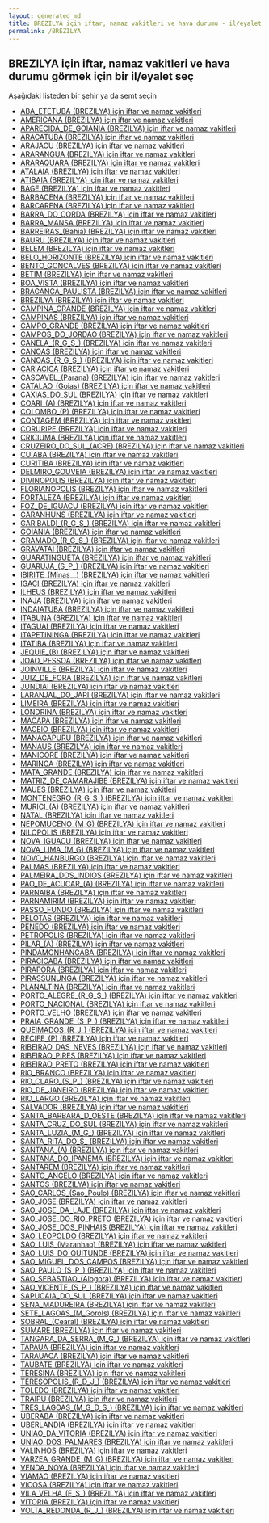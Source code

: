 ```yaml
---
layout: generated_md
title: BREZILYA için iftar, namaz vakitleri ve hava durumu - il/eyalet seç
permalink: /BREZILYA
---
```


## BREZILYA için iftar, namaz vakitleri ve hava durumu  görmek için bir il/eyalet seç

Aşağıdaki listeden bir şehir ya da semt seçin

* [ABA_ETETUBA (BREZILYA) için iftar ve namaz vakitleri](/BREZILYA/ABA_ETETUBA)
* [AMERICANA (BREZILYA) için iftar ve namaz vakitleri](/BREZILYA/AMERICANA)
* [APARECIDA_DE_GOIANIA (BREZILYA) için iftar ve namaz vakitleri](/BREZILYA/APARECIDA_DE_GOIANIA)
* [ARACATUBA (BREZILYA) için iftar ve namaz vakitleri](/BREZILYA/ARACATUBA)
* [ARAJACU (BREZILYA) için iftar ve namaz vakitleri](/BREZILYA/ARAJACU)
* [ARARANGUA (BREZILYA) için iftar ve namaz vakitleri](/BREZILYA/ARARANGUA)
* [ARARAQUARA (BREZILYA) için iftar ve namaz vakitleri](/BREZILYA/ARARAQUARA)
* [ATALAIA (BREZILYA) için iftar ve namaz vakitleri](/BREZILYA/ATALAIA)
* [ATIBAIA (BREZILYA) için iftar ve namaz vakitleri](/BREZILYA/ATIBAIA)
* [BAGE (BREZILYA) için iftar ve namaz vakitleri](/BREZILYA/BAGE)
* [BARBACENA (BREZILYA) için iftar ve namaz vakitleri](/BREZILYA/BARBACENA)
* [BARCARENA (BREZILYA) için iftar ve namaz vakitleri](/BREZILYA/BARCARENA)
* [BARRA_DO_CORDA (BREZILYA) için iftar ve namaz vakitleri](/BREZILYA/BARRA_DO_CORDA)
* [BARRA_MANSA (BREZILYA) için iftar ve namaz vakitleri](/BREZILYA/BARRA_MANSA)
* [BARREIRAS_(Bahia) (BREZILYA) için iftar ve namaz vakitleri](/BREZILYA/BARREIRAS_(Bahia))
* [BAURU (BREZILYA) için iftar ve namaz vakitleri](/BREZILYA/BAURU)
* [BELEM (BREZILYA) için iftar ve namaz vakitleri](/BREZILYA/BELEM)
* [BELO_HORIZONTE (BREZILYA) için iftar ve namaz vakitleri](/BREZILYA/BELO_HORIZONTE)
* [BENTO_GONCALVES (BREZILYA) için iftar ve namaz vakitleri](/BREZILYA/BENTO_GONCALVES)
* [BETIM (BREZILYA) için iftar ve namaz vakitleri](/BREZILYA/BETIM)
* [BOA_VISTA (BREZILYA) için iftar ve namaz vakitleri](/BREZILYA/BOA_VISTA)
* [BRAGANCA_PAULISTA (BREZILYA) için iftar ve namaz vakitleri](/BREZILYA/BRAGANCA_PAULISTA)
* [BREZILYA (BREZILYA) için iftar ve namaz vakitleri](/BREZILYA/BREZILYA)
* [CAMPINA_GRANDE (BREZILYA) için iftar ve namaz vakitleri](/BREZILYA/CAMPINA_GRANDE)
* [CAMPINAS (BREZILYA) için iftar ve namaz vakitleri](/BREZILYA/CAMPINAS)
* [CAMPO_GRANDE (BREZILYA) için iftar ve namaz vakitleri](/BREZILYA/CAMPO_GRANDE)
* [CAMPOS_DO_JORDAO (BREZILYA) için iftar ve namaz vakitleri](/BREZILYA/CAMPOS_DO_JORDAO)
* [CANELA_(R_G_S_) (BREZILYA) için iftar ve namaz vakitleri](/BREZILYA/CANELA_(R_G_S_))
* [CANOAS (BREZILYA) için iftar ve namaz vakitleri](/BREZILYA/CANOAS)
* [CANOAS_(R_G_S_) (BREZILYA) için iftar ve namaz vakitleri](/BREZILYA/CANOAS_(R_G_S_))
* [CARIACICA (BREZILYA) için iftar ve namaz vakitleri](/BREZILYA/CARIACICA)
* [CASCAVEL_(Parana) (BREZILYA) için iftar ve namaz vakitleri](/BREZILYA/CASCAVEL_(Parana))
* [CATALAO_(Goias) (BREZILYA) için iftar ve namaz vakitleri](/BREZILYA/CATALAO_(Goias))
* [CAXIAS_DO_SUL (BREZILYA) için iftar ve namaz vakitleri](/BREZILYA/CAXIAS_DO_SUL)
* [COARI_(A) (BREZILYA) için iftar ve namaz vakitleri](/BREZILYA/COARI_(A))
* [COLOMBO_(P) (BREZILYA) için iftar ve namaz vakitleri](/BREZILYA/COLOMBO_(P))
* [CONTAGEM (BREZILYA) için iftar ve namaz vakitleri](/BREZILYA/CONTAGEM)
* [CORURIPE (BREZILYA) için iftar ve namaz vakitleri](/BREZILYA/CORURIPE)
* [CRICIUMA (BREZILYA) için iftar ve namaz vakitleri](/BREZILYA/CRICIUMA)
* [CRUZEIRO_DO_SUL_(ACRE) (BREZILYA) için iftar ve namaz vakitleri](/BREZILYA/CRUZEIRO_DO_SUL_(ACRE))
* [CUIABA (BREZILYA) için iftar ve namaz vakitleri](/BREZILYA/CUIABA)
* [CURITIBA (BREZILYA) için iftar ve namaz vakitleri](/BREZILYA/CURITIBA)
* [DELMIRO_GOUVEIA (BREZILYA) için iftar ve namaz vakitleri](/BREZILYA/DELMIRO_GOUVEIA)
* [DIVINOPOLIS (BREZILYA) için iftar ve namaz vakitleri](/BREZILYA/DIVINOPOLIS)
* [FLORIANOPOLIS (BREZILYA) için iftar ve namaz vakitleri](/BREZILYA/FLORIANOPOLIS)
* [FORTALEZA (BREZILYA) için iftar ve namaz vakitleri](/BREZILYA/FORTALEZA)
* [FOZ_DE_IGUACU (BREZILYA) için iftar ve namaz vakitleri](/BREZILYA/FOZ_DE_IGUACU)
* [GARANHUNS (BREZILYA) için iftar ve namaz vakitleri](/BREZILYA/GARANHUNS)
* [GARIBALDI_(R_G_S_) (BREZILYA) için iftar ve namaz vakitleri](/BREZILYA/GARIBALDI_(R_G_S_))
* [GOIANIA (BREZILYA) için iftar ve namaz vakitleri](/BREZILYA/GOIANIA)
* [GRAMADO_(R_G_S_) (BREZILYA) için iftar ve namaz vakitleri](/BREZILYA/GRAMADO_(R_G_S_))
* [GRAVATAI (BREZILYA) için iftar ve namaz vakitleri](/BREZILYA/GRAVATAI)
* [GUARATINGUETA (BREZILYA) için iftar ve namaz vakitleri](/BREZILYA/GUARATINGUETA)
* [GUARUJA_(S_P_) (BREZILYA) için iftar ve namaz vakitleri](/BREZILYA/GUARUJA_(S_P_))
* [IBIRITE_(Minas__) (BREZILYA) için iftar ve namaz vakitleri](/BREZILYA/IBIRITE_(Minas__))
* [IGACI (BREZILYA) için iftar ve namaz vakitleri](/BREZILYA/IGACI)
* [ILHEUS (BREZILYA) için iftar ve namaz vakitleri](/BREZILYA/ILHEUS)
* [INAJA (BREZILYA) için iftar ve namaz vakitleri](/BREZILYA/INAJA)
* [INDAIATUBA (BREZILYA) için iftar ve namaz vakitleri](/BREZILYA/INDAIATUBA)
* [ITABUNA (BREZILYA) için iftar ve namaz vakitleri](/BREZILYA/ITABUNA)
* [ITAGUAI (BREZILYA) için iftar ve namaz vakitleri](/BREZILYA/ITAGUAI)
* [ITAPETININGA (BREZILYA) için iftar ve namaz vakitleri](/BREZILYA/ITAPETININGA)
* [ITATIBA (BREZILYA) için iftar ve namaz vakitleri](/BREZILYA/ITATIBA)
* [JEQUIE_(B) (BREZILYA) için iftar ve namaz vakitleri](/BREZILYA/JEQUIE_(B))
* [JOAO_PESSOA (BREZILYA) için iftar ve namaz vakitleri](/BREZILYA/JOAO_PESSOA)
* [JOINVILLE (BREZILYA) için iftar ve namaz vakitleri](/BREZILYA/JOINVILLE)
* [JUIZ_DE_FORA (BREZILYA) için iftar ve namaz vakitleri](/BREZILYA/JUIZ_DE_FORA)
* [JUNDIAI (BREZILYA) için iftar ve namaz vakitleri](/BREZILYA/JUNDIAI)
* [LARANJAL_DO_JARI (BREZILYA) için iftar ve namaz vakitleri](/BREZILYA/LARANJAL_DO_JARI)
* [LIMEIRA (BREZILYA) için iftar ve namaz vakitleri](/BREZILYA/LIMEIRA)
* [LONDRINA (BREZILYA) için iftar ve namaz vakitleri](/BREZILYA/LONDRINA)
* [MACAPA (BREZILYA) için iftar ve namaz vakitleri](/BREZILYA/MACAPA)
* [MACEIO (BREZILYA) için iftar ve namaz vakitleri](/BREZILYA/MACEIO)
* [MANACAPURU (BREZILYA) için iftar ve namaz vakitleri](/BREZILYA/MANACAPURU)
* [MANAUS (BREZILYA) için iftar ve namaz vakitleri](/BREZILYA/MANAUS)
* [MANICORE (BREZILYA) için iftar ve namaz vakitleri](/BREZILYA/MANICORE)
* [MARINGA (BREZILYA) için iftar ve namaz vakitleri](/BREZILYA/MARINGA)
* [MATA_GRANDE (BREZILYA) için iftar ve namaz vakitleri](/BREZILYA/MATA_GRANDE)
* [MATRIZ_DE_CAMARAJIBE (BREZILYA) için iftar ve namaz vakitleri](/BREZILYA/MATRIZ_DE_CAMARAJIBE)
* [MAUES (BREZILYA) için iftar ve namaz vakitleri](/BREZILYA/MAUES)
* [MONTENEGRO_(R_G_S_) (BREZILYA) için iftar ve namaz vakitleri](/BREZILYA/MONTENEGRO_(R_G_S_))
* [MURICI_(A) (BREZILYA) için iftar ve namaz vakitleri](/BREZILYA/MURICI_(A))
* [NATAL (BREZILYA) için iftar ve namaz vakitleri](/BREZILYA/NATAL)
* [NEPOMUCENO_(M_G) (BREZILYA) için iftar ve namaz vakitleri](/BREZILYA/NEPOMUCENO_(M_G))
* [NILOPOLIS (BREZILYA) için iftar ve namaz vakitleri](/BREZILYA/NILOPOLIS)
* [NOVA_IGUACU (BREZILYA) için iftar ve namaz vakitleri](/BREZILYA/NOVA_IGUACU)
* [NOVA_LIMA_(M_G) (BREZILYA) için iftar ve namaz vakitleri](/BREZILYA/NOVA_LIMA_(M_G))
* [NOVO_HANBURGO (BREZILYA) için iftar ve namaz vakitleri](/BREZILYA/NOVO_HANBURGO)
* [PALMAS (BREZILYA) için iftar ve namaz vakitleri](/BREZILYA/PALMAS)
* [PALMEIRA_DOS_INDIOS (BREZILYA) için iftar ve namaz vakitleri](/BREZILYA/PALMEIRA_DOS_INDIOS)
* [PAO_DE_ACUCAR_(A) (BREZILYA) için iftar ve namaz vakitleri](/BREZILYA/PAO_DE_ACUCAR_(A))
* [PARNAIBA (BREZILYA) için iftar ve namaz vakitleri](/BREZILYA/PARNAIBA)
* [PARNAMIRIM (BREZILYA) için iftar ve namaz vakitleri](/BREZILYA/PARNAMIRIM)
* [PASSO_FUNDO (BREZILYA) için iftar ve namaz vakitleri](/BREZILYA/PASSO_FUNDO)
* [PELOTAS (BREZILYA) için iftar ve namaz vakitleri](/BREZILYA/PELOTAS)
* [PENEDO (BREZILYA) için iftar ve namaz vakitleri](/BREZILYA/PENEDO)
* [PETROPOLIS (BREZILYA) için iftar ve namaz vakitleri](/BREZILYA/PETROPOLIS)
* [PILAR_(A) (BREZILYA) için iftar ve namaz vakitleri](/BREZILYA/PILAR_(A))
* [PINDAMONHANGABA (BREZILYA) için iftar ve namaz vakitleri](/BREZILYA/PINDAMONHANGABA)
* [PIRACICABA (BREZILYA) için iftar ve namaz vakitleri](/BREZILYA/PIRACICABA)
* [PIRAPORA (BREZILYA) için iftar ve namaz vakitleri](/BREZILYA/PIRAPORA)
* [PIRASSUNUNGA (BREZILYA) için iftar ve namaz vakitleri](/BREZILYA/PIRASSUNUNGA)
* [PLANALTINA (BREZILYA) için iftar ve namaz vakitleri](/BREZILYA/PLANALTINA)
* [PORTO_ALEGRE_(R_G_S_) (BREZILYA) için iftar ve namaz vakitleri](/BREZILYA/PORTO_ALEGRE_(R_G_S_))
* [PORTO_NACIONAL (BREZILYA) için iftar ve namaz vakitleri](/BREZILYA/PORTO_NACIONAL)
* [PORTO_VELHO (BREZILYA) için iftar ve namaz vakitleri](/BREZILYA/PORTO_VELHO)
* [PRAIA_GRANDE_(S_P_) (BREZILYA) için iftar ve namaz vakitleri](/BREZILYA/PRAIA_GRANDE_(S_P_))
* [QUEIMADOS_(R_J_) (BREZILYA) için iftar ve namaz vakitleri](/BREZILYA/QUEIMADOS_(R_J_))
* [RECIFE_(P) (BREZILYA) için iftar ve namaz vakitleri](/BREZILYA/RECIFE_(P))
* [RIBEIRAO_DAS_NEVES (BREZILYA) için iftar ve namaz vakitleri](/BREZILYA/RIBEIRAO_DAS_NEVES)
* [RIBEIRAO_PIRES (BREZILYA) için iftar ve namaz vakitleri](/BREZILYA/RIBEIRAO_PIRES)
* [RIBEIRAO_PRETO (BREZILYA) için iftar ve namaz vakitleri](/BREZILYA/RIBEIRAO_PRETO)
* [RIO_BRANCO (BREZILYA) için iftar ve namaz vakitleri](/BREZILYA/RIO_BRANCO)
* [RIO_CLARO_(S_P_) (BREZILYA) için iftar ve namaz vakitleri](/BREZILYA/RIO_CLARO_(S_P_))
* [RIO_DE_JANEIRO (BREZILYA) için iftar ve namaz vakitleri](/BREZILYA/RIO_DE_JANEIRO)
* [RIO_LARGO (BREZILYA) için iftar ve namaz vakitleri](/BREZILYA/RIO_LARGO)
* [SALVADOR (BREZILYA) için iftar ve namaz vakitleri](/BREZILYA/SALVADOR)
* [SANTA_BARBARA_D_OESTE (BREZILYA) için iftar ve namaz vakitleri](/BREZILYA/SANTA_BARBARA_D_OESTE)
* [SANTA_CRUZ_DO_SUL (BREZILYA) için iftar ve namaz vakitleri](/BREZILYA/SANTA_CRUZ_DO_SUL)
* [SANTA_LUZIA_(M_G_) (BREZILYA) için iftar ve namaz vakitleri](/BREZILYA/SANTA_LUZIA_(M_G_))
* [SANTA_RITA_DO_S_ (BREZILYA) için iftar ve namaz vakitleri](/BREZILYA/SANTA_RITA_DO_S_)
* [SANTANA_(A) (BREZILYA) için iftar ve namaz vakitleri](/BREZILYA/SANTANA_(A))
* [SANTANA_DO_IPANEMA (BREZILYA) için iftar ve namaz vakitleri](/BREZILYA/SANTANA_DO_IPANEMA)
* [SANTAREM (BREZILYA) için iftar ve namaz vakitleri](/BREZILYA/SANTAREM)
* [SANTO_ANGELO (BREZILYA) için iftar ve namaz vakitleri](/BREZILYA/SANTO_ANGELO)
* [SANTOS (BREZILYA) için iftar ve namaz vakitleri](/BREZILYA/SANTOS)
* [SAO_CARLOS_(Sao_Poulo) (BREZILYA) için iftar ve namaz vakitleri](/BREZILYA/SAO_CARLOS_(Sao_Poulo))
* [SAO_JOSE (BREZILYA) için iftar ve namaz vakitleri](/BREZILYA/SAO_JOSE)
* [SAO_JOSE_DA_LAJE (BREZILYA) için iftar ve namaz vakitleri](/BREZILYA/SAO_JOSE_DA_LAJE)
* [SAO_JOSE_DO_RIO_PRETO (BREZILYA) için iftar ve namaz vakitleri](/BREZILYA/SAO_JOSE_DO_RIO_PRETO)
* [SAO_JOSE_DOS_PINHAIS (BREZILYA) için iftar ve namaz vakitleri](/BREZILYA/SAO_JOSE_DOS_PINHAIS)
* [SAO_LEOPOLDO (BREZILYA) için iftar ve namaz vakitleri](/BREZILYA/SAO_LEOPOLDO)
* [SAO_LUIS_(Maranhao) (BREZILYA) için iftar ve namaz vakitleri](/BREZILYA/SAO_LUIS_(Maranhao))
* [SAO_LUIS_DO_QUITUNDE (BREZILYA) için iftar ve namaz vakitleri](/BREZILYA/SAO_LUIS_DO_QUITUNDE)
* [SAO_MIGUEL_DOS_CAMPOS (BREZILYA) için iftar ve namaz vakitleri](/BREZILYA/SAO_MIGUEL_DOS_CAMPOS)
* [SAO_PAULO_(S_P_) (BREZILYA) için iftar ve namaz vakitleri](/BREZILYA/SAO_PAULO_(S_P_))
* [SAO_SEBASTIAO_(Alogora) (BREZILYA) için iftar ve namaz vakitleri](/BREZILYA/SAO_SEBASTIAO_(Alogora))
* [SAO_VICENTE_(S_P_) (BREZILYA) için iftar ve namaz vakitleri](/BREZILYA/SAO_VICENTE_(S_P_))
* [SAPUCAIA_DO_SUL (BREZILYA) için iftar ve namaz vakitleri](/BREZILYA/SAPUCAIA_DO_SUL)
* [SENA_MADUREIRA (BREZILYA) için iftar ve namaz vakitleri](/BREZILYA/SENA_MADUREIRA)
* [SETE_LAGOAS_(M_GoroIs) (BREZILYA) için iftar ve namaz vakitleri](/BREZILYA/SETE_LAGOAS_(M_GoroIs))
* [SOBRAL_(Cearal) (BREZILYA) için iftar ve namaz vakitleri](/BREZILYA/SOBRAL_(Cearal))
* [SUMARE (BREZILYA) için iftar ve namaz vakitleri](/BREZILYA/SUMARE)
* [TANGARA_DA_SERRA_(M_G_) (BREZILYA) için iftar ve namaz vakitleri](/BREZILYA/TANGARA_DA_SERRA_(M_G_))
* [TAPAUA (BREZILYA) için iftar ve namaz vakitleri](/BREZILYA/TAPAUA)
* [TARAUACA (BREZILYA) için iftar ve namaz vakitleri](/BREZILYA/TARAUACA)
* [TAUBATE (BREZILYA) için iftar ve namaz vakitleri](/BREZILYA/TAUBATE)
* [TERESINA (BREZILYA) için iftar ve namaz vakitleri](/BREZILYA/TERESINA)
* [TERESOPOLIS_(R_D_J_) (BREZILYA) için iftar ve namaz vakitleri](/BREZILYA/TERESOPOLIS_(R_D_J_))
* [TOLEDO (BREZILYA) için iftar ve namaz vakitleri](/BREZILYA/TOLEDO)
* [TRAIPU (BREZILYA) için iftar ve namaz vakitleri](/BREZILYA/TRAIPU)
* [TRES_LAGOAS_(M_G_D_S_) (BREZILYA) için iftar ve namaz vakitleri](/BREZILYA/TRES_LAGOAS_(M_G_D_S_))
* [UBERABA (BREZILYA) için iftar ve namaz vakitleri](/BREZILYA/UBERABA)
* [UBERLANDIA (BREZILYA) için iftar ve namaz vakitleri](/BREZILYA/UBERLANDIA)
* [UNIAO_DA_VITORIA (BREZILYA) için iftar ve namaz vakitleri](/BREZILYA/UNIAO_DA_VITORIA)
* [UNIAO_DOS_PALMARES (BREZILYA) için iftar ve namaz vakitleri](/BREZILYA/UNIAO_DOS_PALMARES)
* [VALINHOS (BREZILYA) için iftar ve namaz vakitleri](/BREZILYA/VALINHOS)
* [VARZEA_GRANDE_(M_G) (BREZILYA) için iftar ve namaz vakitleri](/BREZILYA/VARZEA_GRANDE_(M_G))
* [VENDA_NOVA (BREZILYA) için iftar ve namaz vakitleri](/BREZILYA/VENDA_NOVA)
* [VIAMAO (BREZILYA) için iftar ve namaz vakitleri](/BREZILYA/VIAMAO)
* [VICOSA (BREZILYA) için iftar ve namaz vakitleri](/BREZILYA/VICOSA)
* [VILA_VELHA_(E_S_) (BREZILYA) için iftar ve namaz vakitleri](/BREZILYA/VILA_VELHA_(E_S_))
* [VITORIA (BREZILYA) için iftar ve namaz vakitleri](/BREZILYA/VITORIA)
* [VOLTA_REDONDA_(R_J_) (BREZILYA) için iftar ve namaz vakitleri](/BREZILYA/VOLTA_REDONDA_(R_J_))
